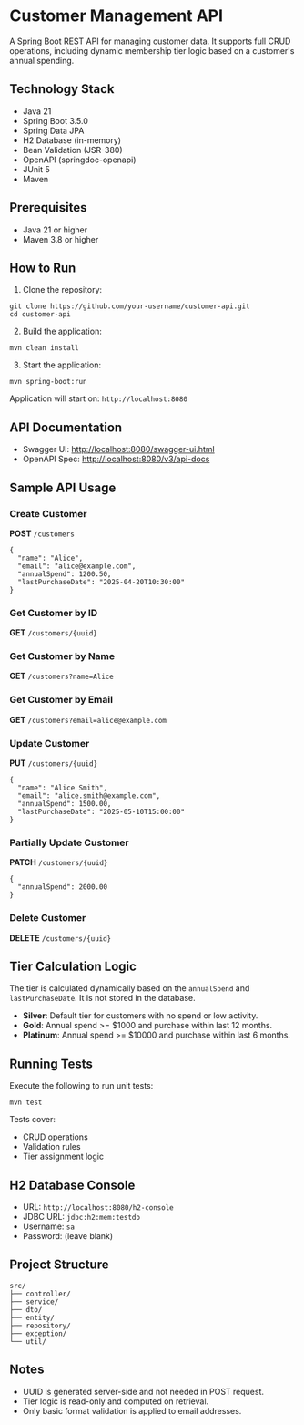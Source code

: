 # Customer Management API

A Spring Boot REST API for managing customer data. It supports full CRUD operations, including dynamic membership tier logic based on a customer's annual spending.

## Technology Stack

- Java 21
- Spring Boot 3.5.0
- Spring Data JPA
- H2 Database (in-memory)
- Bean Validation (JSR-380)
- OpenAPI (springdoc-openapi)
- JUnit 5
- Maven

## Prerequisites

- Java 21 or higher
- Maven 3.8 or higher

## How to Run

1. Clone the repository:

```
git clone https://github.com/your-username/customer-api.git
cd customer-api
```

2. Build the application:

```
mvn clean install
```

3. Start the application:

```
mvn spring-boot:run
```

Application will start on: `http://localhost:8080`

## API Documentation

- Swagger UI: [http://localhost:8080/swagger-ui.html](http://localhost:8080/swagger-ui.html)
- OpenAPI Spec: [http://localhost:8080/v3/api-docs](http://localhost:8080/v3/api-docs)

## Sample API Usage

### Create Customer

**POST** `/customers`

```
{
  "name": "Alice",
  "email": "alice@example.com",
  "annualSpend": 1200.50,
  "lastPurchaseDate": "2025-04-20T10:30:00"
}
```

### Get Customer by ID

**GET** `/customers/{uuid}`

### Get Customer by Name

**GET** `/customers?name=Alice`

### Get Customer by Email

**GET** `/customers?email=alice@example.com`

### Update Customer

**PUT** `/customers/{uuid}`

```
{
  "name": "Alice Smith",
  "email": "alice.smith@example.com",
  "annualSpend": 1500.00,
  "lastPurchaseDate": "2025-05-10T15:00:00"
}
```

### Partially Update Customer

**PATCH** `/customers/{uuid}`

```
{
  "annualSpend": 2000.00
}
```

### Delete Customer

**DELETE** `/customers/{uuid}`

## Tier Calculation Logic

The tier is calculated dynamically based on the `annualSpend` and `lastPurchaseDate`. It is not stored in the database.

- **Silver**: Default tier for customers with no spend or low activity.
- **Gold**: Annual spend >= $1000 and purchase within last 12 months.
- **Platinum**: Annual spend >= $10000 and purchase within last 6 months.

## Running Tests

Execute the following to run unit tests:

```
mvn test
```

Tests cover:

- CRUD operations
- Validation rules
- Tier assignment logic

## H2 Database Console

- URL: `http://localhost:8080/h2-console`
- JDBC URL: `jdbc:h2:mem:testdb`
- Username: `sa`
- Password: (leave blank)

## Project Structure

```
src/
├── controller/
├── service/
├── dto/
├── entity/
├── repository/
├── exception/
└── util/
```

## Notes

- UUID is generated server-side and not needed in POST request.
- Tier logic is read-only and computed on retrieval.
- Only basic format validation is applied to email addresses.